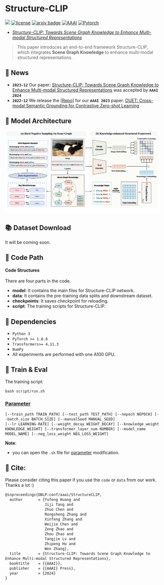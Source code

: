 # Structure-CLIP
![](https://img.shields.io/badge/version-1.0.1-blue)
[![license](https://img.shields.io/github/license/mashape/apistatus.svg?maxAge=2592000)](https://github.com/zjukg/DUET/blob/main/licence)
[![arxiv badge](https://img.shields.io/badge/arxiv-2305.06152-red)](https://arxiv.org/abs/2305.06152)
[![AAAI](https://img.shields.io/badge/AAAI-2024-%23f1592a?labelColor=%23003973&color=%23be1c1a)](https://aaai.org/Conferences/AAAI-24/)
[![Pytorch](https://img.shields.io/badge/PyTorch-%23EE4C2C.svg?e&logo=PyTorch&logoColor=white)](https://pytorch.org/)
 - [*Structure-CLIP: Towards Scene Graph Knowledge to Enhance Multi-modal Structured Representations*](https://arxiv.org/abs/2305.06152)

>This paper introduces an end-to-end framework Structure-CLIP, which integrates **Scene Graph Knowledge** to enhance multi-modal structured representations. 

 ## 🔔 News
- **`2023-12`** Our paper: [Structure-CLIP: Towards Scene Graph Knowledge to Enhance Multi-modal Structured Representations](https://arxiv.org/abs/2305.06152) was accepted by **`AAAI 2024`**
- **`2022-12`** We release the [[Repo](https://github.com/zjukg/DUET)] for our **`AAAI 2023`** paper: [DUET: Cross-modal Semantic Grounding for Contrastive Zero-shot Learning](https://arxiv.org/abs/2207.01328)
 
 ## 🌈 Model Architecture
![Model_architecture](https://github.com/zjukg/Structure-CLIP/blob/main/figure/model.png)

## 📚 Dataset Download
It will be coming soon.

## 📕 Code Path

#### Code Structures
There are four parts in the code.
- **model**: It contains the main files for Structure-CLIP network.
- **data**: It contains the pre-training data splits and downstream dataset.
- **checkpoints**: It saves checkpoint for reloading.
- **script**: The training scripts for Structure-CLIP.

## 🔬 Dependencies

- ```Python 3```
- ```PyTorch >= 1.8.0```
- ```Transformers>= 4.11.3```
- ```NumPy```
- All experiments are performed with one A100 GPU.

## 🚀 Train & Eval

The training script:
```shell
bash script/run.sh
```

### [Parameter](#content)
```
[--train_path TRAIN_PATH] [--test_path TEST_PATH] [--nepoch NEPOCH] [--batch_size BATCH_SIZE] [--manualSeed MANUAL_SEED]
[--lr LEARNING-RATE] [--weight_decay WEIGHT_DECAY] [--knowledge_weight KNOWLEDGE_WEIGHT] [--transformer_layer_num NUMBER] [--model_name MODEL_NAME] [--neg_loss_weight NEG_LOSS_WEIGHT] 
```

**Note**: 
- you can open the `.sh` file for <a href="#Parameter">parameter</a> modification.

## 🤝 Cite:
Please consider citing this paper if you use the ```code``` or ```data``` from our work.
Thanks a lot :)

```bigquery
@inproceedings{DBLP:conf/aaai/StructureCLIP,
  author       = {Yufeng Huang and
                  Jiji Tang and
                  Zhuo Chen and
                  Rongsheng Zhang and
                  Xinfeng Zhang and
                  Weijie Chen and
                  Zeng Zhao and
                  Zhou Zhao and
                  Tangjie Lv and
                  Zhipeng Hu and
                  Wen Zhang},
  title        = {Structure-CLIP: Towards Scene Graph Knowledge to Enhance Multi-modal Structured Representations},
  booktitle    = {{AAAI}},
  publisher    = {{AAAI} Press},
  year         = {2024}
}
```

